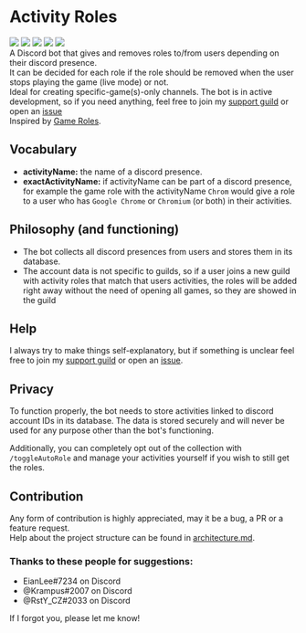 # Activity Roles
[![](https://img.shields.io/static/v1?style=flat&logo=discord&logoColor=FFF&label=&message=invite%20me&color=7289DA)](https://discord.com/api/oauth2/authorize?client_id=813130993640013874&permissions=8&scope=bot%20applications.commands)
[![](https://img.shields.io/static/v1?style=flat&logo=discord&logoColor=FFF&label=&message=join%20support%20guild&color=7289DA)](https://discord.gg/3K9Yx4ufN7)
[![](https://img.shields.io/github/license/tippf3hlr/activity-roles)](./LICENSE)
[![](https://img.shields.io/github/issues/tippf3hlr/activity-roles)](https://github.com/tippf3hlr/activity-roles/issues)
[![](https://img.shields.io/github/package-json/v/tippf3hlr/activity-roles)](https://github.com/tippf3hlr/activity-roles#changelog)\
A Discord bot that gives and removes roles to/from users depending on their discord presence.\
It can be decided for each role if the role should be removed when the user stops playing the game (live mode) or not.\
Ideal for creating specific-game(s)-only channels. The bot is in active development, so if you need anything, feel free to join my [support guild](https://discord.gg/3K9Yx4ufN7) or open an [issue](https://github.com/tippf3hlr/activity-roles/issues/new)\
Inspired by [Game Roles](https://top.gg/bot/511010215290863636).

## Vocabulary
  
  - **activityName:** the name of a discord presence.
  - **exactActivityName:** if activityName can be part of a discord presence, for example the game role with the activityName `Chrom` would give a role to a user who has `Google Chrome` or `Chromium` (or both) in their activities.

## Philosophy (and functioning)

  - The bot collects all discord presences from users and stores them in its database.
  - The account data is not specific to guilds, so if a user joins a new guild with activity roles that match that users activities, the roles will be added right away without the need of opening all games, so they are showed in the guild

## Help

I always try to make things self-explanatory, but if something is unclear feel free to join my [support guild](https://discord.gg/3K9Yx4ufN7) or open an [issue](https://github.com/tippf3hlr/activity-roles/issues/new).

## Privacy

To function properly, the bot needs to store activities linked to discord account IDs in its database. The data is stored securely and will never be used for any purpose other than the bot's functioning.

Additionally, you can completely opt out of the collection with `/toggleAutoRole` and manage your activities yourself if you wish to still get the roles.

## Contribution

Any form of contribution is highly appreciated, may it be a bug, a PR or a feature request.\
Help about the project structure can be found in [architecture.md](./architecture.md).

### Thanks to these people for suggestions:
 - EianLee#7234 on Discord
 - @Krampus#2007 on Discord
 - @RstY_CZ#2033 on Discord

If I forgot you, please let me know!
